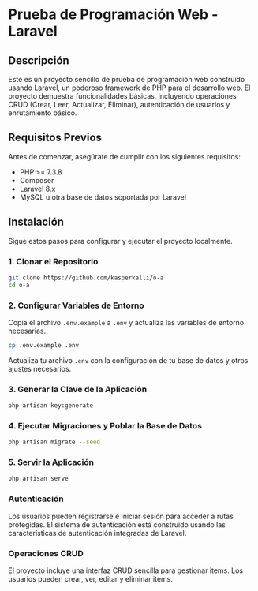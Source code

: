 # Prueba de Programación Web - Laravel

## Descripción

Este es un proyecto sencillo de prueba de programación web construido usando Laravel, un poderoso framework de PHP para el desarrollo web. El proyecto demuestra funcionalidades básicas, incluyendo operaciones CRUD (Crear, Leer, Actualizar, Eliminar), autenticación de usuarios y enrutamiento básico.

## Requisitos Previos

Antes de comenzar, asegúrate de cumplir con los siguientes requisitos:
- PHP >= 7.3.8
- Composer
- Laravel 8.x
- MySQL u otra base de datos soportada por Laravel

## Instalación

Sigue estos pasos para configurar y ejecutar el proyecto localmente.

### 1. Clonar el Repositorio

```bash
git clone https://github.com/kasperkalli/o-a
cd o-a
```


### 2. Configurar Variables de Entorno

Copia el archivo `.env.example` a `.env` y actualiza las variables de entorno necesarias.

```bash
cp .env.example .env
```

Actualiza tu archivo `.env` con la configuración de tu base de datos y otros ajustes necesarios.

### 3. Generar la Clave de la Aplicación

```bash
php artisan key:generate
```

### 4. Ejecutar Migraciones y Poblar la Base de Datos

```bash
php artisan migrate --seed
```

### 5. Servir la Aplicación

```bash
php artisan serve
```

### Autenticación

Los usuarios pueden registrarse e iniciar sesión para acceder a rutas protegidas. El sistema de autenticación está construido usando las características de autenticación integradas de Laravel.

### Operaciones CRUD

El proyecto incluye una interfaz CRUD sencilla para gestionar items. Los usuarios pueden crear, ver, editar y eliminar items.

